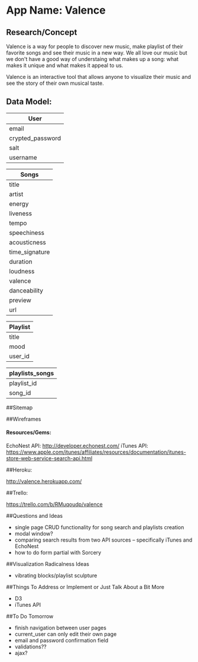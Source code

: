 # App Name: Valence


## Research/Concept

Valence is a way for people to discover new music, make playlist of their favorite songs and see their music in a new way. We all love our music but we don't have a good way of understaing what makes up a song: what makes it unique and what makes it appeal to us.

Valence is an interactive tool that allows anyone to visualize their music and see the story of their own musical taste.


## Data Model:

| User             |
| ---------------- |
| email            |
| crypted_password |
| salt             |
| username         |

| Songs           |
| ----------------|
| title           |
| artist          |
| energy          |
| liveness        |
| tempo           |
| speechiness     |
| acousticness    |
| time_signature  |
| duration        |
| loudness        |
| valence         |
| danceability    |
| preview         |
| url             |

| Playlist        |
| --------------- |
| title           |
| mood            |
| user_id         |

| playlists_songs |
| --------------- |
| playlist_id     |
| song_id         |


##Sitemap



##Wireframes



#### Resources/Gems:

EchoNest API: http://developer.echonest.com/
iTunes API: https://www.apple.com/itunes/affiliates/resources/documentation/itunes-store-web-service-search-api.html


##Heroku:

http://valence.herokuapp.com/


##Trello:

https://trello.com/b/RMuqoudp/valence


##Questions and Ideas

- single page CRUD functionality for song search and playlists creation
- modal window?
- comparing search results from two API sources – specifically iTunes and EchoNest
- how to do form partial with Sorcery

##Visualization Radicalness Ideas
- vibrating blocks/playlist sculpture



##Things To Address or Implement or Just Talk About a Bit More
- D3
- iTunes API

##To Do Tomorrow
- finish navigation between user pages
- current_user can only edit their own page
- email and password confirmation field
- validations??
- ajax?







